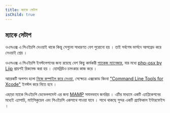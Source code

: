 ```yaml
---
title: ম্যাকে সেটাপ
isChild: true
---
```


## ম্যাকে সেটাপ 

ওএসএক্স এ পিএইচপি দেওয়াই থাকে কিন্তু সেগুলো সাধারণত বেশ পুরোনো হয় । তাই সর্বশেষ ভার্সনে আপগ্রেড করে নেওয়াই শ্রেয় । 

ওএসএক্স এ পিএইচপি ইনস্টলেশনের জন্য রয়েছে বেশ কিছু কার্যকরী [প্যাকেজ ম্যানেজার][mac-package-managers], যার মধ্যে
[php-osx by Liip][php-osx-downloads] প্রায়শই রিকমেন্ড করা হয় । হোমব্রিউও চমৎকার কাজ করে । 

আরেকটি অপশন হলো [নিজে কম্পাইল করে নেওয়া][mac-compile], সেক্ষেত্রে এক্সকোড কিংবা ["Command Line Tools for Xcode"][apple-developer] ইনস্টল করে নিতে হবে । 

এছাড়া ম্যাকে পিএইচপি ডেভেলপমেন্ট এর জন্য [MAMP][mamp-downloads] সমানভাবে জনপ্রিয় । এটির মাধ্যমে একটি এ্যাপ্লিকেশনের মধ্যেই এ্যাপাচি, মাইসিকুয়েল এবং পিএইচপি একসাথে পাওয়া যাবে । সাথে থাকছে সুন্দর একটি গ্র্যাফিকাল ইন্টারফেইস । 

[mac-package-managers]: http://www.php.net/manual/en/install.macosx.packages.php
[mac-compile]: http://www.php.net/manual/en/install.macosx.compile.php
[xcode-gcc-substitution]: https://github.com/kennethreitz/osx-gcc-installer
[apple-developer]: https://developer.apple.com/downloads
[mamp-downloads]: http://www.mamp.info/en/downloads/index.html
[php-osx-downloads]: http://php-osx.liip.ch/
